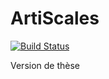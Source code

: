 # ArtiScales

[![Build Status](https://travis-ci.org/ArtiScales/ArtiScales.svg?branch=master)](https://travis-ci.org/ArtiScales/ArtiScales)

Version de thèse
